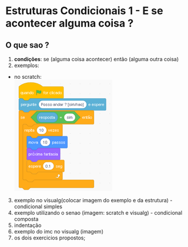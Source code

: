 # Estruturas Condicionais 1 - E se acontecer alguma coisa ?
## O que sao ?
1. **condições**: se (alguma coisa acontecer) então (alguma outra coisa)
2. exemplos:
- no scratch:  
![Texto](imgAlgoritmos/imagem1.png)
3. exemplo no visualg(colocar imagem do exemplo e da estrutura) - condicional simples
4. exemplo utilizando o senao (imagem: scratch e visualg) - condicional composta
5. indentação 
6. exemplo do imc no visualg (imagem)
7. os dois exercicios propostos;
